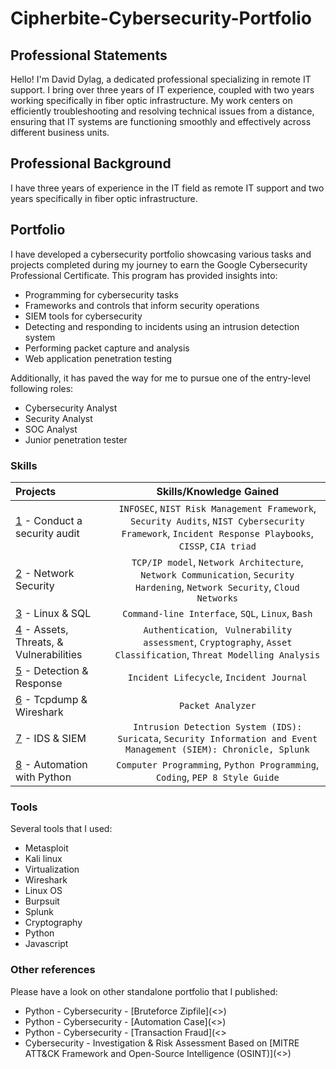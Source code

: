 # Cipherbite-Cybersecurity-Portfolio

## Professional Statements

Hello! I'm David Dylag, a dedicated professional specializing in remote IT support. I bring over three years of IT experience, coupled with two years working specifically in fiber optic infrastructure. My work centers on efficiently troubleshooting and resolving technical issues from a distance, ensuring that IT systems are functioning smoothly and effectively across different business units.

## Professional Background

I have three years of experience in the IT field as remote IT support and two years specifically in fiber optic infrastructure.

## Portfolio

I have developed a cybersecurity portfolio showcasing various tasks and projects completed during my journey to earn the Google Cybersecurity Professional Certificate. This program has provided insights into:

- Programming for cybersecurity tasks
- Frameworks and controls that inform security operations
- SIEM tools for cybersecurity
- Detecting and responding to incidents using an intrusion detection system
- Performing packet capture and analysis
- Web application penetration testing

Additionally, it has paved the way for me to pursue one of the entry-level following roles:

- Cybersecurity Analyst
- Security Analyst
- SOC Analyst
- Junior penetration tester

### Skills

| Projects                                                                                                                   |                                                               Skills/Knowledge Gained                                                               |
| :------------------------------------------------------------------------------------------------------------------------- | :-------------------------------------------------------------------------------------------------------------------------------------------------: |
| [1](https://github.com/cipherbite/conduct-an-audit/blob/main/Conduct%20a%20security%20audit.md) - Conduct a security audit | `INFOSEC`, `NIST Risk Management Framework`, `Security Audits`, `NIST Cybersecurity Framework`, `Incident Response Playbooks`, `CISSP`, `CIA triad` |
| [2](<github url>) - Network Security                                                                                       |             `TCP/IP model`, `Network Architecture`, `Network Communication`, `Security Hardening`, `Network Security`, `Cloud Networks`             |
| [3](<github url>) - Linux & SQL                                                                                            |                                                  `Command-line Interface`, `SQL`, `Linux`, `Bash`                                                   |
| [4](<github url>) - Assets, Threats, & Vulnerabilities                                                                     |                 `Authentication`, ` Vulnerability assessment`, `Cryptography`, `Asset Classification`, `Threat Modelling Analysis`                  |
| [5](<github url>) - Detection & Response                                                                                   |                                                      `Incident Lifecycle`, `Incident Journal`                                                       |
| [6](<github url>) - Tcpdump & Wireshark                                                                                    |                                                                  `Packet Analyzer`                                                                  |
| [7](<github url>) - IDS & SIEM                                                                                             |                 `Intrusion Detection System (IDS): Suricata`, `Security Information and Event Management (SIEM): Chronicle, Splunk`                 |
| [8](<github url>) - Automation with Python                                                                                 |                                     `Computer Programming`, `Python Programming`, `Coding`, `PEP 8 Style Guide`                                     |

### Tools

Several tools that I used:

- Metasploit
- Kali linux
- Virtualization
- Wireshark
- Linux OS
- Burpsuit
- Splunk
- Cryptography
- Python
- Javascript

### Other references

Please have a look on other standalone portfolio that I published:

- Python - Cybersecurity - [Bruteforce Zipfile](<<github url>>)
- Python - Cybersecurity - [Automation Case](<<github url>>)
- Python - Cybersecurity - [Transaction Fraud](<<github url>>
- Cybersecurity - Investigation & Risk Assessment Based on [MITRE ATT&CK Framework and Open-Source Intelligence (OSINT)](<<github url>>)

